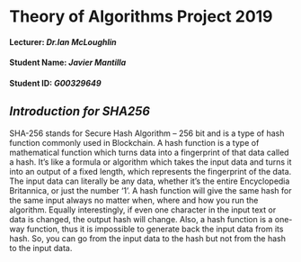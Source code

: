# Theory of Algorithms Project 2019
#### Lecturer: *Dr.Ian McLoughlin*
#### Student Name: *Javier Mantilla*
#### Student ID: *G00329649*

## *Introduction for SHA256*
SHA-256 stands for Secure Hash Algorithm – 256 bit and is a type of hash function commonly used in Blockchain. A hash function is a type of mathematical function which turns data into a fingerprint of that data called a hash. It’s like a formula or algorithm which takes the input data and turns it into an output of a fixed length, which represents the fingerprint of the data.</br>
The input data can literally be any data, whether it’s the entire Encyclopedia Britannica, or just the number ‘1’. A hash function will give the same hash for the same input always no matter when, where and how you run the algorithm. Equally interestingly, if even one character in the input text or data is changed, the output hash will change. Also, a hash function is a one-way function, thus it is impossible to generate back the input data from its hash. So, you can go from the input data to the hash but not from the hash to the input data.</br>